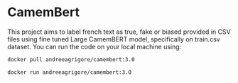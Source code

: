 # CamemBert

This project aims to label french text as true, fake or biased provided in CSV files using fine tuned Large CamemBERT model, specifically on train.csv dataset.
You can run the code on your local machine using:
```bash
docker pull andreeagrigore/camembert:3.0
```
```bash
docker run andreeagrigore/camembert:3.0
```